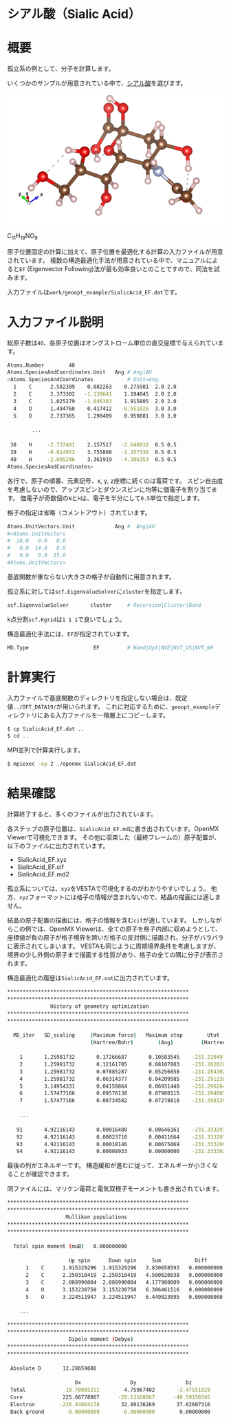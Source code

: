 シアル酸（Sialic Acid）
=

# 概要

孤立系の例として、分子を計算します。

いくつかのサンプルが用意されている中で、[シアル酸](https://ja.wikipedia.org/wiki/シアル酸)を選びます。

![SialicAcit](./images/SialicAcid.png)

C<sub>11</sub>H<sub>19</sub>NO<sub>9</sub>

原子位置固定の計算に加えて、原子位置を最適化する計算の入力ファイルが用意されています。
複数の構造最適化手法が用意されている中で、マニュアルによると`EF` (Eigenvector Following)法が最も効率良いとのことですので、同法を試みます。

入力ファイルは`work/geoopt_example/SialicAcid_EF.dat`です。

# 入力ファイル説明

総原子数は`40`、各原子位置はオングストローム単位の直交座標で与えられています。

```sh
Atoms.Number        40
Atoms.SpeciesAndCoordinates.Unit   Ang # Ang|AU
<Atoms.SpeciesAndCoordinates           # Unit=Ang.
  1    C      2.582389    0.082263    0.275981  2.0 2.0
  2    C      2.373302   -1.138641    1.194045  2.0 2.0
  3    C      1.025279   -1.046303    1.915805  2.0 2.0
  4    O      1.494760    0.417412   -0.551026  3.0 3.0
  5    O      2.737365    1.290409    0.959881  3.0 3.0

        ...

 38    H     -2.737481    2.157517   -2.640910  0.5 0.5
 39    H     -0.814953    3.755808   -1.157336  0.5 0.5
 40    H     -2.005246    3.361919   -4.386353  0.5 0.5
Atoms.SpeciesAndCoordinates>
```

各行で、原子の順番、元素記号、x, y, z座標に続くのは電荷です。
スピン自由度を考慮しないので、アップスピンとダウンスピンに均等に価電子を割り当てます。
価電子が奇数個の`N`と`H`は、電子を半分にして`0.5`単位で指定します。

格子の指定は省略（コメントアウト）されています。

```sh
Atoms.UnitVectors.Unit             Ang #  Ang|AU
#<Atoms.UnitVectors
#  16.0   0.0   0.0
#   0.0  14.0   0.0
#   0.0   0.0  15.0
#Atoms.UnitVectors>
```

基底関数が重ならない大きさの格子が自動的に用意されます。


孤立系に対しては`scf.EigenvalueSolver`に`cluster`を指定します。

```sh
scf.EigenvalueSolver       cluster     # Recursion|Cluster|Band
```

k点分割`scf.Kgrid`は`1 1 1`で良いでしょう。

構造最適化手法には、`EF`が指定されています。

```sh
MD.Type                     EF         # Nomd|Opt|NVE|NVT_VS|NVT_NH
```

# 計算実行

入力ファイルで基底関数のディレクトリを指定しない場合は、既定値`../DFT_DATA19/`が用いられます。
これに対応するために、`geoopt_example`ディレクトリにある入力ファイルを一階層上にコピーします。

```sh
$ cp SialicAcid_EF.dat ..
$ cd ..
```

MPI並列で計算実行します。

```sh
$ mpiexec -np 2 ./openmx SialicAcid_EF.dat
```

# 結果確認

計算終了すると、多くのファイルが出力されています。

各ステップの原子位置は、`SialicAcid_EF.md`に書き出されています。OpenMX Viewerで可視化できます。
その他に収束した（最終フレームの）原子配置が、以下のファイルに出力されています。

- SialicAcid_EF.xyz
- SialicAcid_EF.cif
- SialicAcid_EF.md2

孤立系については、`xyz`をVESTAで可視化するのがわかりやすいでしょう。
他方、`xyz`フォーマットには格子の情報が含まれないので、結晶の描画には適しません。

結晶の原子配置の描画には、格子の情報を含む`cif`が適しています。
しかしながらこの例では、OpenMX Viewerは、全ての原子を格子内部に収めようとして、座標値が負の原子が格子境界を跨いだ格子の反対側に描画され、分子がバラバラに表示されてしまいます。
VESTAも同じように周期境界条件を考慮しますが、境界の少し外側の原子まで描画する性質があり、格子の全ての隅に分子が表示されます。

構造最適化の履歴は`SialicAcid_EF.out`に出力されています。

```sh
***********************************************************
***********************************************************
              History of geometry optimization
***********************************************************
***********************************************************

  MD_iter   SD_scaling     |Maximum force|   Maximum step        Utot
                           (Hartree/Bohr)        (Ang)         (Hartree)

    1       1.25981732       0.17266687       0.10583545    -231.21049706
    2       1.25981732       0.12161705       0.08107803    -231.26202039
    3       1.25981732       0.07885287       0.05256858    -231.28439280
    4       1.25981732       0.06314377       0.04209585    -231.29123842
    5       3.14954331       0.04158864       0.06931440    -231.29626451
    6       1.57477166       0.09576138       0.07980115    -231.29400564
    7       1.57477166       0.08734582       0.07278818    -231.29812082

    ...

   91       4.92116143       0.00016480       0.00646161    -231.33329398
   92       4.92116143       0.00023710       0.00411664    -231.33329734
   93       4.92116143       0.00018146       0.00675069    -231.33329939
   94       4.92116143       0.00008933       0.00000000    -231.33330241
```

最後の列がエネルギーです。
構造緩和が進むに従って、エネルギーが小さくなることが確認できます。

同ファイルには、マリケン電荷と電気双極子モーメントも書き出されています。

```sh
***********************************************************
***********************************************************
                   Mulliken populations
***********************************************************
***********************************************************

  Total spin moment (muB)   0.000000000

                    Up spin      Down spin     Sum           Diff
      1    C      1.915329296  1.915329296   3.830658593   0.000000000
      2    C      2.250310419  2.250310419   4.500620838   0.000000000
      3    C      2.088990004  2.088990004   4.177980009   0.000000000
      4    O      3.153230758  3.153230758   6.306461516   0.000000000
      5    O      3.224511947  3.224511947   6.449023895   0.000000000

    ...
```

```sh
***********************************************************
***********************************************************
                    Dipole moment (Debye)
***********************************************************
***********************************************************

 Absolute D       12.28659686

                      Dx                Dy                Dz
 Total            -10.78085311        4.75967402       -3.47551029
 Core             225.66778867      -28.13168867      -40.50158345
 Electron        -236.44864178       32.89136269       37.02607316
 Back ground       -0.00000000       -0.00000000        0.00000000

```
